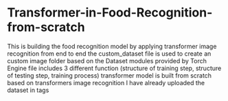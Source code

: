 # Transformer-in-Food-Recognition-from-scratch
This is building the food recognition model by applying transformer image recognition from end to end
the custom_dataset file is used to create an custom image folder based on the Dataset modules provided by Torch
Engine file includes 3 different function (structure of training step, structure of testing step, training process)
transformer model is built from scratch based on transformers image recognition
I have already uploaded the dataset in tags
